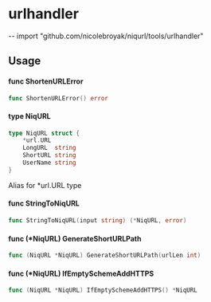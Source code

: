 # urlhandler
--
    import "github.com/nicolebroyak/niqurl/tools/urlhandler"


## Usage

#### func  ShortenURLError

```go
func ShortenURLError() error
```

#### type NiqURL

```go
type NiqURL struct {
	*url.URL
	LongURL  string
	ShortURL string
	UserName string
}
```

Alias for *url.URL type

#### func  StringToNiqURL

```go
func StringToNiqURL(input string) (*NiqURL, error)
```

#### func (*NiqURL) GenerateShortURLPath

```go
func (NiqURL *NiqURL) GenerateShortURLPath(urlLen int)
```

#### func (*NiqURL) IfEmptySchemeAddHTTPS

```go
func (NiqURL *NiqURL) IfEmptySchemeAddHTTPS() *NiqURL
```
